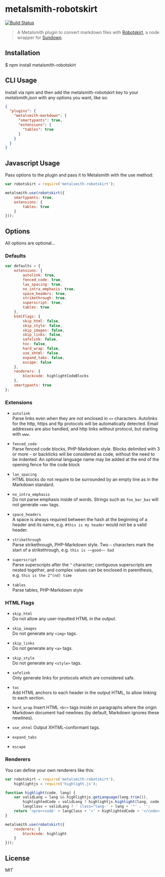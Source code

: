 metalsmith-robotskirt
=====================

[![Build Status](https://travis-ci.org/simbo/metalsmith-robotskirt.svg?branch=master)](https://travis-ci.org/simbo/metalsmith-robotskirt)

  > A Metalsmith plugin to convert markdown files with
  > [Robotskirt](https://github.com/benmills/robotskirt),
  > a node wrapper for [Sundown](https://github.com/vmg/sundown).


## Installation

  $ npm install metalsmith-robotskirt


## CLI Usage

Install via npm and then add the metalsmith-robotskirt key to your
_metalsmith.json_ with any options you want, like so:

``` json
{
  "plugins": {
    "metalsmith-markdown": {
      "smartypants": true,
      "extensions": {
        "tables": true
      }
    }
  }
}
```


## Javascript Usage

Pass options to the plugin and pass it to Metalsmith with the use method:

``` javascript
var robotskirt = require('metalsmith-robotskirt');

metalsmith.use(robotskirt({
    smartypants: true,
    extensions: {
        tables: true
    }
}));
```


## Options

All options are optional...


### Defaults

``` javascript
var defaults = {
    extensions: {
        autolink: true,
        fenced_code: true,
        lax_spacing: true,
        no_intra_emphasis: true,
        space_headers: true,
        strikethrough: true,
        superscript: true,
        tables: true
    },
    htmlFlags: {
        skip_html: false,
        skip_style: false,
        skip_images: false,
        skip_links: false,
        safelink: false,
        toc: false,
        hard_wrap: false,
        use_xhtml: false,
        expand_tabs: false,
        escape: false
    },
    renderers: {
        blockcode: highlightCodeBlocks
    },
    smartypants: true
};
```


### Extensions

  - `autolink`  
    Parse links even when they are not enclosed in `<>` characters. Autolinks
    for the http, https and ftp protocols will be automatically detected. Email 
    addresses are also handled, and http links without protocol, but starting
    with `www.`

  - `fenced_code`  
    Parse fenced code blocks, PHP-Markdown style. Blocks delimited with 3 or 
    more `~` or backticks will be considered as code, without the need to be
    indented. An optional language name may be added at the end of the opening
    fence for the code block

  - `lax_spacing`  
    HTML blocks do not require to be surrounded by an empty line as in the
    Markdown standard.

  - `no_intra_emphasis`  
    Do not parse emphasis inside of words. Strings such as `foo_bar_baz` will
    not generate `<em>` tags.

  - `space_headers`  
    A space is always required between the hash at the beginning of a header and
    its name, e.g. `#this is my header` would not be a valid header.

  - `strikethrough`  
    Parse strikethrough, PHP-Markdown style. Two `~` characters mark the start
    of a strikethrough, e.g. `this is ~~good~~ bad`

  - `superscript`  
    Parse superscripts after the `^` character; contiguous superscripts are
    nested together, and complex values can be enclosed in parenthesis, e.g.
    `this is the 2^(nd) time`

  - `tables`  
    Parse tables, PHP-Markdown style


### HTML Flags

  - `skip_html`  
    Do not allow any user-inputted HTML in the output.

  - `skip_images`  
    Do not generate any `<img>` tags.

  - `skip_links`  
    Do not generate any `<a>` tags.

  - `skip_style`  
    Do not generate any `<style>` tags.

  - `safelink`  
    Only generate links for protocols which are considered safe.

  - `toc`  
    Add HTML anchors to each header in the output HTML, to allow linking to each
    section.

  - `hard_wrap`
    Insert HTML `<br>` tags inside on paragraphs where the origin Markdown
    document had newlines (by default, Markdown ignores these newlines).

  - `use_xhtml`
    Output XHTML-conformant tags.

  - `expand_tabs`

  - `escape`


### Renderers

You can define your own renderers like this:

``` javascript
var robotskirt = require('metalsmith-robotskirt'),
    highlightjs = require('highlight.js');

function highlight(code, lang) {
    var validLang = lang && highlightjs.getLanguage(lang.trim()),
        highlightedCode = validLang ? highlightjs.highlight(lang, code).value : highlightjs.highlightAuto(code).value,
        langClass = validLang ? ' class="lang-' + lang + '"' : '';
    return '<pre><code' + langClass + '>' + highlightedCode + '</code></pre>';
}

metalsmith.use(robotskirt({
    renderers: {
        blockcode: highlight
    }
}));
```


## License

MIT
